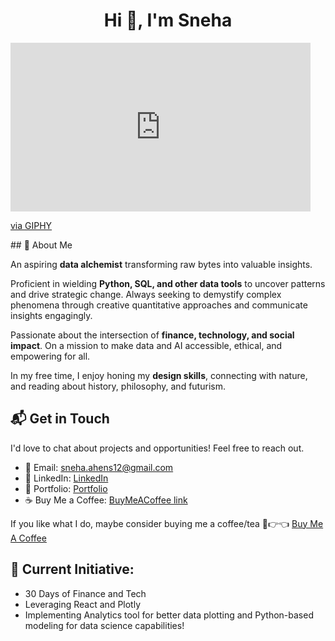 <h1 align="center">Hi 👋, I'm Sneha</h1>
  <iframe src="https://giphy.com/embed/L1R1tvI9svkIWwpVYr" width="480" height="270" frameBorder="0" class="giphy-embed" allowFullScreen></iframe><p><a href="https://giphy.com/gifs/Pluralsight-computer-technology-coding-L1R1tvI9svkIWwpVYr">via GIPHY</a></p>
## 🚀 About Me

An aspiring **data alchemist** transforming raw bytes into valuable insights. 

Proficient in wielding **Python, SQL, and other data tools** to uncover patterns and drive strategic change. Always seeking to demystify complex phenomena through creative quantitative approaches and communicate insights engagingly. 

Passionate about the intersection of **finance, technology, and social impact**. On a mission to make data and AI accessible, ethical, and empowering for all.

In my free time, I enjoy honing my **design skills**, connecting with nature, and reading about history, philosophy, and futurism.

## 📬 Get in Touch

I'd love to chat about projects and opportunities! Feel free to reach out.

- 📧 Email: [sneha.ahens12@gmail.com](mailto:sneha.ahens12@gmail.com?subject=Let's%20Connect!)
- 👔 LinkedIn: [LinkedIn](https://www.linkedin.com/in/singhsneha99/) 
- 🎨 Portfolio: [Portfolio](https://www.singhsneha.com/)
- ☕ Buy Me a Coffee: [BuyMeACoffee link](https://www.buymeacoffee.com/yourname)

If you like what I do, maybe consider buying me a coffee/tea 🥺👉👈 [Buy Me A Coffee](https://www.buymeacoffee.com/hidsync)

## 🔭 Current Initiative:

- 30 Days of Finance and Tech
- Leveraging React and Plotly  
- Implementing Analytics tool for better data plotting and Python-based modeling for data science capabilities!

